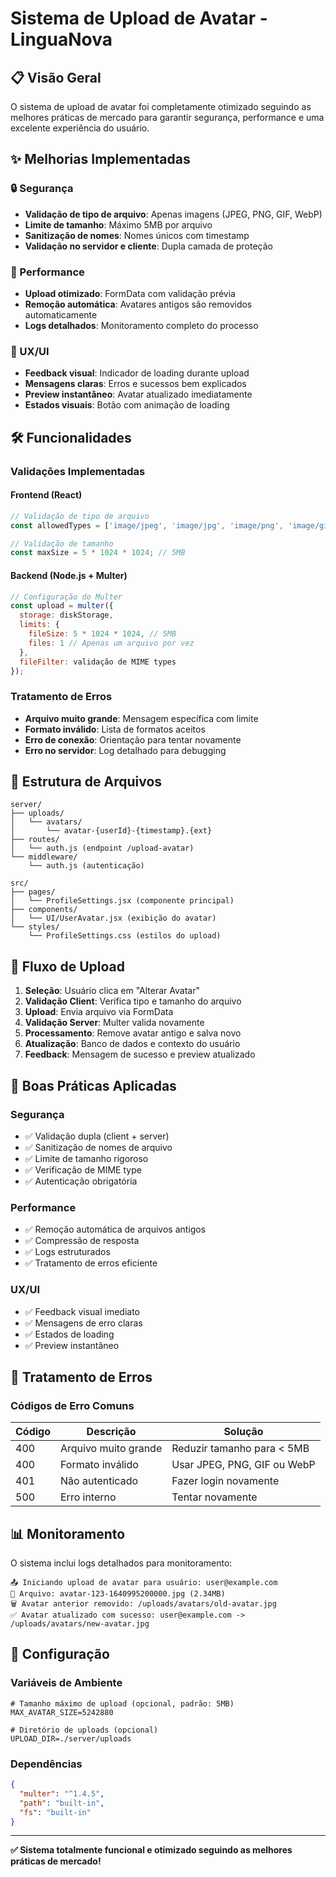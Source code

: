 # Sistema de Upload de Avatar - LinguaNova

## 📋 Visão Geral

O sistema de upload de avatar foi completamente otimizado seguindo as melhores práticas de mercado para garantir segurança, performance e uma excelente experiência do usuário.

## ✨ Melhorias Implementadas

### 🔒 Segurança
- **Validação de tipo de arquivo**: Apenas imagens (JPEG, PNG, GIF, WebP)
- **Limite de tamanho**: Máximo 5MB por arquivo
- **Sanitização de nomes**: Nomes únicos com timestamp
- **Validação no servidor e cliente**: Dupla camada de proteção

### 🚀 Performance
- **Upload otimizado**: FormData com validação prévia
- **Remoção automática**: Avatares antigos são removidos automaticamente
- **Logs detalhados**: Monitoramento completo do processo

### 🎨 UX/UI
- **Feedback visual**: Indicador de loading durante upload
- **Mensagens claras**: Erros e sucessos bem explicados
- **Preview instantâneo**: Avatar atualizado imediatamente
- **Estados visuais**: Botão com animação de loading

## 🛠️ Funcionalidades

### Validações Implementadas

#### Frontend (React)
```javascript
// Validação de tipo de arquivo
const allowedTypes = ['image/jpeg', 'image/jpg', 'image/png', 'image/gif', 'image/webp'];

// Validação de tamanho
const maxSize = 5 * 1024 * 1024; // 5MB
```

#### Backend (Node.js + Multer)
```javascript
// Configuração do Multer
const upload = multer({
  storage: diskStorage,
  limits: {
    fileSize: 5 * 1024 * 1024, // 5MB
    files: 1 // Apenas um arquivo por vez
  },
  fileFilter: validação de MIME types
});
```

### Tratamento de Erros

- **Arquivo muito grande**: Mensagem específica com limite
- **Formato inválido**: Lista de formatos aceitos
- **Erro de conexão**: Orientação para tentar novamente
- **Erro no servidor**: Log detalhado para debugging

## 📁 Estrutura de Arquivos

```
server/
├── uploads/
│   └── avatars/
│       └── avatar-{userId}-{timestamp}.{ext}
├── routes/
│   └── auth.js (endpoint /upload-avatar)
└── middleware/
    └── auth.js (autenticação)

src/
├── pages/
│   └── ProfileSettings.jsx (componente principal)
├── components/
│   └── UI/UserAvatar.jsx (exibição do avatar)
└── styles/
    └── ProfileSettings.css (estilos do upload)
```

## 🔄 Fluxo de Upload

1. **Seleção**: Usuário clica em "Alterar Avatar"
2. **Validação Client**: Verifica tipo e tamanho do arquivo
3. **Upload**: Envia arquivo via FormData
4. **Validação Server**: Multer valida novamente
5. **Processamento**: Remove avatar antigo e salva novo
6. **Atualização**: Banco de dados e contexto do usuário
7. **Feedback**: Mensagem de sucesso e preview atualizado

## 🎯 Boas Práticas Aplicadas

### Segurança
- ✅ Validação dupla (client + server)
- ✅ Sanitização de nomes de arquivo
- ✅ Limite de tamanho rigoroso
- ✅ Verificação de MIME type
- ✅ Autenticação obrigatória

### Performance
- ✅ Remoção automática de arquivos antigos
- ✅ Compressão de resposta
- ✅ Logs estruturados
- ✅ Tratamento de erros eficiente

### UX/UI
- ✅ Feedback visual imediato
- ✅ Mensagens de erro claras
- ✅ Estados de loading
- ✅ Preview instantâneo

## 🚨 Tratamento de Erros

### Códigos de Erro Comuns

| Código | Descrição | Solução |
|--------|-----------|----------|
| 400 | Arquivo muito grande | Reduzir tamanho para < 5MB |
| 400 | Formato inválido | Usar JPEG, PNG, GIF ou WebP |
| 401 | Não autenticado | Fazer login novamente |
| 500 | Erro interno | Tentar novamente |

## 📊 Monitoramento

O sistema inclui logs detalhados para monitoramento:

```
📤 Iniciando upload de avatar para usuário: user@example.com
📁 Arquivo: avatar-123-1640995200000.jpg (2.34MB)
🗑️ Avatar anterior removido: /uploads/avatars/old-avatar.jpg
✅ Avatar atualizado com sucesso: user@example.com -> /uploads/avatars/new-avatar.jpg
```

## 🔧 Configuração

### Variáveis de Ambiente
```env
# Tamanho máximo de upload (opcional, padrão: 5MB)
MAX_AVATAR_SIZE=5242880

# Diretório de uploads (opcional)
UPLOAD_DIR=./server/uploads
```

### Dependências
```json
{
  "multer": "^1.4.5",
  "path": "built-in",
  "fs": "built-in"
}
```

---

**✅ Sistema totalmente funcional e otimizado seguindo as melhores práticas de mercado!**